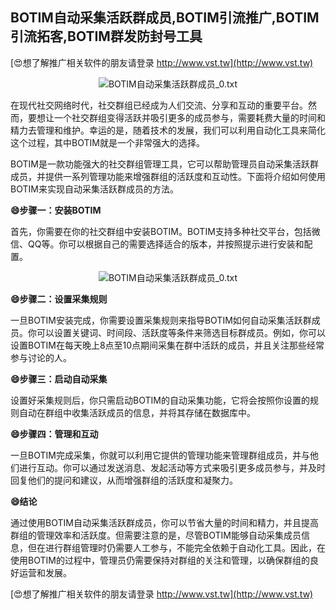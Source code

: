 ## **BOTIM自动采集活跃群成员,BOTIM引流推广,BOTIM引流拓客,BOTIM群发防封号工具**

[😍想了解推广相关软件的朋友请登录 http://www.vst.tw](http://www.vst.tw)

 <center><img src="https://vst.tw/MP4/tuiguang/png/2.png" alt="BOTIM自动采集活跃群成员_0.txt"></center>

在现代社交网络时代，社交群组已经成为人们交流、分享和互动的重要平台。然而，要想让一个社交群组变得活跃并吸引更多的成员参与，需要耗费大量的时间和精力去管理和维护。幸运的是，随着技术的发展，我们可以利用自动化工具来简化这个过程，其中BOTIM就是一个非常强大的选择。

BOTIM是一款功能强大的社交群组管理工具，它可以帮助管理员自动采集活跃群成员，并提供一系列管理功能来增强群组的活跃度和互动性。下面将介绍如何使用BOTIM来实现自动采集活跃群成员的方法。

**😄步骤一：安装BOTIM**

首先，你需要在你的社交群组中安装BOTIM。BOTIM支持多种社交平台，包括微信、QQ等。你可以根据自己的需要选择适合的版本，并按照提示进行安装和配置。

 <center><img src="https://vst.tw/MP4/tuiguang/png/2.png" alt="BOTIM自动采集活跃群成员_0.txt"></center>

**😄步骤二：设置采集规则**

一旦BOTIM安装完成，你需要设置采集规则来指导BOTIM如何自动采集活跃群成员。你可以设置关键词、时间段、活跃度等条件来筛选目标群成员。例如，你可以设置BOTIM在每天晚上8点至10点期间采集在群中活跃的成员，并且关注那些经常参与讨论的人。

**😄步骤三：启动自动采集**

设置好采集规则后，你只需启动BOTIM的自动采集功能，它将会按照你设置的规则自动在群组中收集活跃成员的信息，并将其存储在数据库中。

**😄步骤四：管理和互动**

一旦BOTIM完成采集，你就可以利用它提供的管理功能来管理群组成员，并与他们进行互动。你可以通过发送消息、发起活动等方式来吸引更多成员参与，并及时回复他们的提问和建议，从而增强群组的活跃度和凝聚力。

**😄结论**

通过使用BOTIM自动采集活跃群成员，你可以节省大量的时间和精力，并且提高群组的管理效率和活跃度。但需要注意的是，尽管BOTIM能够自动采集成员信息，但在进行群组管理时仍需要人工参与，不能完全依赖于自动化工具。因此，在使用BOTIM的过程中，管理员仍需要保持对群组的关注和管理，以确保群组的良好运营和发展。

[😍想了解推广相关软件的朋友请登录 http://www.vst.tw](http://www.vst.tw)



